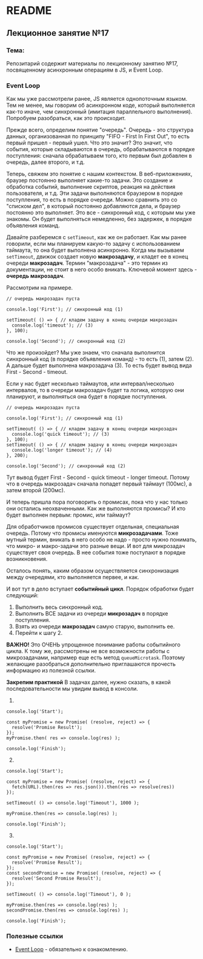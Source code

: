  # README

## Лекционное занятие №17

### Тема:

Репозитарий содержит материалы по лекционному занятию №17, посвященному асинхронным операциям в JS, и Event Loop.

### Event Loop

Как мы уже рассмотрели ранее, JS является однопоточным языком. Тем не менее, мы говорим об асинхронном коде, который выполняется как-то иначе, чем синхронный (имитация параллельного выполнения). Попробуем разобраться, как это происходит.

Прежде всего, определим понятие "очередь". Очередь - это структура данных, организованная по принципу "FIFO - First In First Out", то есть первый пришел - первый ушел. Что это значит? Это значит, что события, которые складываются в очередь, обрабатываются в порядке поступления: сначала обрабатываем того, кто первым был добавлен в очередь, далее второго, и т.д.

Теперь, свяжем это понятие с нашим контекстом. В веб-приложениях, браузер постоянно выполняет какие-то задачи. Это создание и обработка событий, выполнение скриптов, реакция на действия пользователя, и т.д. Эти задачи выполняются браузером в порядке поступления, то есть в порядке очереди. Можно сравнить это со "списком дел", в который постоянно добавляются дела, и браузер постоянно это выполняет.  Это все - синхронный код, с которым мы уже знакомы. Он будет выполняться немедленно, без задержек, в порядке объявления команд.

Давайте разберемся с `setTimeout`, как же он работает. Как мы ранее говорили, если мы планируем какую-то задачу с использованием таймаута, то она будет выполнена асинхронно. Когда мы вызываем `setTimeout`, движок создает новую **макрозадачу**, и кладет ее в конец очереди **макрозадач**. Термин "макрозадача" - это термин из документации, не стоит в него особо вникать. Ключевой момент здесь - **очередь макрозадач**.

Рассмотрим на примере.
```
// очередь макрозадач пуста

console.log('First'); // синхронный код (1)

setTimeout( () => { // кладем задачу в конец очереди макрозадач
  console.log('timeout'); // (3)
}, 100);

console.log('Second'); // синхронный код (2)
```

Что же произойдет? Мы уже знаем, что сначала выполнится синхронный код (в порядке объявления команд) - то есть (1), затем (2). А дальше будет выполнена макрозадача (3). То есть будет вывод вида First - Second - timeout.

Если у нас будет несколько таймаутов, или интервал/несколько интервалов, то в очереди макрозадач будет та логика, которую они планируют, и выполняться она будет в порядке поступления.
```
// очередь макрозадач пуста

console.log('First'); // синхронный код (1)

setTimeout( () => { // кладем задачу в конец очереди макрозадач
  console.log('quick timeout'); // (3)
}, 100);
setTimeout( () => { // кладем задачу в конец очереди макрозадач
  console.log('longer timeout'); // (4)
}, 200);

console.log('Second'); // синхронный код (2)
```

Тут вывод будет First - Second - quick timeout - longer timeout. Потому что в очередь макрозадач сначала попадет первый таймаут (100мс), а затем второй (200мс).

И теперь пришла пора поговорить о промисах, пока что у нас только они остались неохваченными. Как же выполняются промисы? И кто будет выполнен первым: промис, или таймаут?

Для обработчиков промисов существует отдельная, специальная очередь. Потому что промисы именуются **микрозадачами**. Тоже мутный термин, вникать в него особо не надо - просто нужно понимать, что микро- и макро-задачи это разные вещи. И вот для микрозадач существует своя очередь. В нее события тоже поступают в порядке возникновения.

Осталось понять, каким образом осуществляется синхронизация между очередями, кто выполняется первее, и как.

И вот тут в дело вступает **событийный цикл**. Порядок обработки будет следующий:
1. Выполнить весь синхронный код.
2. Выполнить ВСЕ задачи из очереди **микрозадач** в порядке поступления.
3. Взять из очереди **макрозадач** самую старую, выполнить ее.
4. Перейти к шагу 2.

**ВАЖНО!** Это ОЧЕНЬ упрощенное понимание работы событийного цикла. К тому же, рассмотрены не все возможности работы с микрозадачами, например еще есть метод `queueMicrotask`. Поэтому желающие разобраться дополнительно приглашаются прочесть информацию из полезной ссылки.

**Закрепим практикой**
В задачах далее, нужно сказать, в какой последовательности мы увидим вывод в консоли.

1.
```
console.log('Start');

const myPromise = new Promise( (resolve, reject) => {
  resolve('Promise Result');
});
myPromise.then( res => console.log(res) );

console.log('Finish');

```

2.
```
console.log('Start');

const myPromise = new Promise( (resolve, reject) => {
  fetch(URL).then(res => res.json()).then(res => resolve(res))
});

setTimeout( () => console.log('Timeout'), 1000 );

myPromise.then(res => console.log(res) );

console.log('Finish');
```

3.
```
console.log('Start');

const myPromise = new Promise( (resolve, reject) => {
  resolve('Promise Result');
});
const secondPromise = new Promise( (resolve, reject) => {
  resolve('Second Promise Result');
});

setTimeout( () => console.log('Timeout'), 0 );

myPromise.then(res => console.log(res) );
secondPromise.then(res => console.log(res) );

console.log('Finish');
```

### Полезные ссылки
 - [Event Loop](https://learn.javascript.ru/event-loop) - обязательно к ознакомлению.